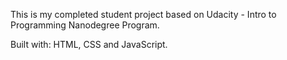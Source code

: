 This is my completed student project based on Udacity - Intro to Programming Nanodegree Program.

Built with: HTML, CSS and JavaScript.
